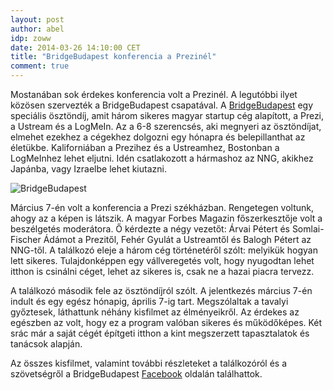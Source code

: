```yaml
---
layout: post
author: abel
idp: zoww
date: 2014-03-26 14:10:00 CET
title: "BridgeBudapest konferencia a Prezinél"
comment: true
---
```


Mostanában sok érdekes konferencia volt a Prezinél. A legutóbbi ilyet közösen szervezték a BridgeBudapest csapatával. A [BridgeBudapest](http://bridgebudapest.hu) egy speciális ösztöndíj, amit három sikeres magyar startup cég alapított, a Prezi, a Ustream és a LogMeIn. Az a 6-8 szerencsés, aki megnyeri az ösztöndíjat, elmehet ezekhez a cégekhez dolgozni egy hónapra és belepillanthat az életükbe. Kaliforniában a Prezihez és a Ustreamhez, Bostonban a LogMeInhez lehet eljutni. Idén csatlakozott a hármashoz az NNG, akikhez Japánba, vagy Izraelbe lehet kiutazni. 

![BridgeBudapest](http://distilleryimage2.ak.instagram.com/4b8c9378a60e11e380f00afa321cabe2_8.jpg)

Március 7-én volt a konferencia a Prezi székházban. Rengetegen voltunk, ahogy az a képen is látszik. A magyar Forbes Magazin főszerkesztője volt a beszélgetés moderátora. Ő kérdezte a négy vezetőt: Árvai Pétert és Somlai-Fischer Ádámot a Prezitől, Fehér Gyulát a Ustreamtől és Balogh Pétert az NNG-től. A találkozó eleje a három cég történetéről szólt: melyikük hogyan lett sikeres. Tulajdonképpen egy vállveregetés volt, hogy nyugodtan lehet itthon is csinálni céget, lehet az sikeres is, csak ne a hazai piacra tervezz.

A találkozó második fele az ösztöndíjról szólt. A jelentkezés március 7-én indult és egy egész hónapig, április 7-ig tart. Megszólaltak a tavalyi győztesek, láthattunk néhány kisfilmet az élményeikről. Az érdekes az egészben az volt, hogy ez a program valóban sikeres és működőképes. Két srác már a saját cégét építgeti itthon a kint megszerzett tapasztalatok és tanácsok alapján.

Az összes kisfilmet, valamint további részleteket a találkozóról és a szövetségről a BridgeBudapest [Facebook](https://www.facebook.com/bridgebudapest) oldalán találhattok.
